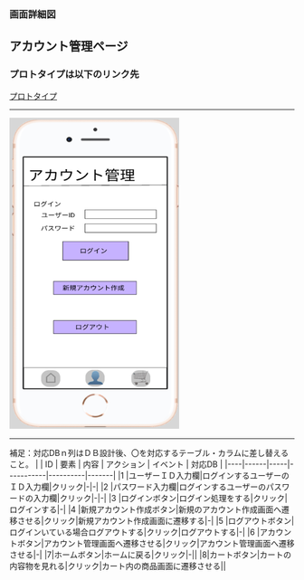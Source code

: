 ### 画面詳細図
## アカウント管理ページ
### プロトタイプは以下のリンク先
[プロトタイプ](https://www.figma.com/file/FeymzbmYI4WIfwOm9OyjkJ/Untitled?node-id=1%3A2)
*****
<img src="https://github.com/aso2001362/2021sys-design/blob/main/md/img/acount_mng.png?raw=true" width="300" height="550">

*****
補足：対応DBｎ列はＤＢ設計後、〇を対応するテーブル・カラムに差し替えること。
|
| ID | 要素 | 内容 | アクション | イベント | 対応DB |
|----|------|-----|-----------|----------|-------|
|1   |ユーザーＩＤ入力欄|ログインするユーザーのＩＤ入力欄|クリック|-|-|
|2   |パスワード入力欄|ログインするユーザーのパスワードの入力欄|クリック|-|-|
|3   |ログインボタン|ログイン処理をする|クリック|ログインする|-|
|4   |新規アカウント作成ボタン|新規のアカウント作成画面へ遷移させる|クリック|新規アカウント作成画面に遷移する|-|
|5   |ログアウトボタン|ログインいている場合ログアウトする|クリック|ログアウトする|-|
|6   |アカウントボタン|アカウント管理画面へ遷移させる|クリック|アカウント管理画面へ遷移させる|-|
|7|ホームボタン|ホームに戻る|クリック|-||
|8|カートボタン|カートの内容物を見れる|クリック|カート内の商品画面に遷移させる||
